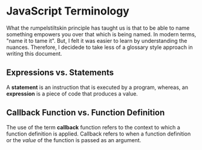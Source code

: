 
# JavaScript Terminology
What the rumpelstiltskin principle has taught us is that to be able to name something empowers you over that which is being named. In modern terms, "name it to tame it". But, I felt it was easier to learn by understanding the nuances. Therefore, I decidede to take less of a glossary style approach in writing this document.
## Expressions vs. Statements
A **statement** is an instruction that is executed by a program, whereas, an **expression** is a piece of code that produces a value.
## Callback Function vs. Function Definition
The use of the term **callback** function refers to the context to which a function definition is applied. Callback refers to when a function definition or the *value* of the function is passed as an argument.
